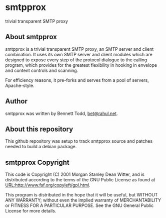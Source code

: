 smtpprox
========

trivial transparent SMTP proxy

About smtpprox
--------------

smtpprox is a trivial transparent SMTP proxy, an SMTP server and
client combination. It uses its own SMTP server and client modules
which are designed to expose every step of the protocol dialogue to
the calling program, which provides for the greatest flexibility in
hooking in envelope and content controls and scanning.

For efficiency reasons, it pre-forks and serves from a pool of
servers, Apache-style.

Author
------

smtpprox was written by Bennett Todd, <bet@rahul.net>.

About this repository
---------------------

This github repository was setup to track smtpprox source and patches
needed to build a debian package.

smtpprox Copyright
------------------

   This code is Copyright (C) 2001 Morgan Stanley Dean Witter, and
   is distributed according to the terms of the GNU Public License
   as found at <URL:http://www.fsf.org/copyleft/gpl.html>.


   This program is distributed in the hope that it will be useful,
   but WITHOUT ANY WARRANTY; without even the implied warranty of
   MERCHANTABILITY or FITNESS FOR A PARTICULAR PURPOSE.  See the
   GNU General Public License for more details.

